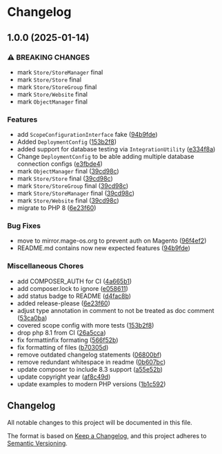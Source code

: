 # Changelog

## 1.0.0 (2025-01-14)


### ⚠ BREAKING CHANGES

* mark `Store/StoreManager` final
* mark `Store/Store` final
* mark `Store/StoreGroup` final
* mark `Store/Website` final
* mark `ObjectManager` final

### Features

* add `ScopeConfigurationInterface` fake ([94b9fde](https://github.com/EcomDev/magento2-test-essentials/commit/94b9fde3eb837bdd9a07d0893bd09ca6115e0309))
* Added `DeploymentConfig` ([153b2f8](https://github.com/EcomDev/magento2-test-essentials/commit/153b2f852e4c3a97b73b8b5878a478c1bef54d3e))
* added support for database testing via `IntegrationUtility` ([e334f8a](https://github.com/EcomDev/magento2-test-essentials/commit/e334f8a2309df69bd2b6911c66db0d8b535a8436))
* Change `DeploymentConfig` to be able adding multiple database connection configs ([e3fbde4](https://github.com/EcomDev/magento2-test-essentials/commit/e3fbde4147b638ff4a7a4fc69f398f85548ae9a9))
* mark `ObjectManager` final ([39cd98c](https://github.com/EcomDev/magento2-test-essentials/commit/39cd98c1057ef7d1e785744feda95e3a3866482b))
* mark `Store/Store` final ([39cd98c](https://github.com/EcomDev/magento2-test-essentials/commit/39cd98c1057ef7d1e785744feda95e3a3866482b))
* mark `Store/StoreGroup` final ([39cd98c](https://github.com/EcomDev/magento2-test-essentials/commit/39cd98c1057ef7d1e785744feda95e3a3866482b))
* mark `Store/StoreManager` final ([39cd98c](https://github.com/EcomDev/magento2-test-essentials/commit/39cd98c1057ef7d1e785744feda95e3a3866482b))
* mark `Store/Website` final ([39cd98c](https://github.com/EcomDev/magento2-test-essentials/commit/39cd98c1057ef7d1e785744feda95e3a3866482b))
* migrate to PHP 8 ([6e23f60](https://github.com/EcomDev/magento2-test-essentials/commit/6e23f606408f6794c7b6e2109d17896ce466f5a4))


### Bug Fixes

* move to mirror.mage-os.org to prevent auth on Magento ([96f4ef2](https://github.com/EcomDev/magento2-test-essentials/commit/96f4ef211eb2ddac20e168405710736ee2091230))
* README.md contains now new expected features ([94b9fde](https://github.com/EcomDev/magento2-test-essentials/commit/94b9fde3eb837bdd9a07d0893bd09ca6115e0309))


### Miscellaneous Chores

* add COMPOSER_AUTH for CI ([4a665b1](https://github.com/EcomDev/magento2-test-essentials/commit/4a665b1ab78e58beef083e57171da874e62febca))
* add composer.lock to ignore ([e058611](https://github.com/EcomDev/magento2-test-essentials/commit/e0586116f3616a07a8620429c92148fae32829db))
* add status badge to README ([d4fac8b](https://github.com/EcomDev/magento2-test-essentials/commit/d4fac8b6dff831450a9439bc41a137aabbabfe72))
* added release-please ([6e23f60](https://github.com/EcomDev/magento2-test-essentials/commit/6e23f606408f6794c7b6e2109d17896ce466f5a4))
* adjust type annotation in comment to not be treated as doc comment ([53ca0ba](https://github.com/EcomDev/magento2-test-essentials/commit/53ca0ba24c5868e928211d0df5051e0b16c1904a))
* covered scope config with more tests ([153b2f8](https://github.com/EcomDev/magento2-test-essentials/commit/153b2f852e4c3a97b73b8b5878a478c1bef54d3e))
* drop php 8.1 from CI ([26a5cca](https://github.com/EcomDev/magento2-test-essentials/commit/26a5ccad80c6274317685103aa6e78ab74df4334))
* fix formattinfix formating ([566f52b](https://github.com/EcomDev/magento2-test-essentials/commit/566f52bdcb23957b54b6c074cc34af1b4f43a6f4))
* fix formatting of files ([b70305d](https://github.com/EcomDev/magento2-test-essentials/commit/b70305dca15d030349512dc270c9110dbb6af9b3))
* remove outdated changelog statements ([06800bf](https://github.com/EcomDev/magento2-test-essentials/commit/06800bf2e0cf9de0a0d79fc8c10582d41bbc1fc6))
* remove redundant whitespace in readme ([0b607bc](https://github.com/EcomDev/magento2-test-essentials/commit/0b607bc033c6f8c61a228e50507e4a41bf1f3595))
* update composer to include 8.3 support ([a55e52b](https://github.com/EcomDev/magento2-test-essentials/commit/a55e52b6f4a74745cb5c0b2872fa58ce5c1d98cb))
* update copyright year ([af8c49d](https://github.com/EcomDev/magento2-test-essentials/commit/af8c49d962ff775aa60b4c2796a80e59b79f0eb3))
* update examples to modern PHP versions ([1b1c592](https://github.com/EcomDev/magento2-test-essentials/commit/1b1c592cfad83ceaaf05c3ebf8b1767bc6a5b9d9))

## Changelog
All notable changes to this project will be documented in this file.

The format is based on [Keep a Changelog](https://keepachangelog.com/en/1.0.0/),
and this project adheres to [Semantic Versioning](https://semver.org/spec/v2.0.0.html).



[Unreleased]: https://github.com/EcomDev/magento2-test-essentials/compare/1f1b2e7d02eb8d396662b71b61c7120470800713...main
